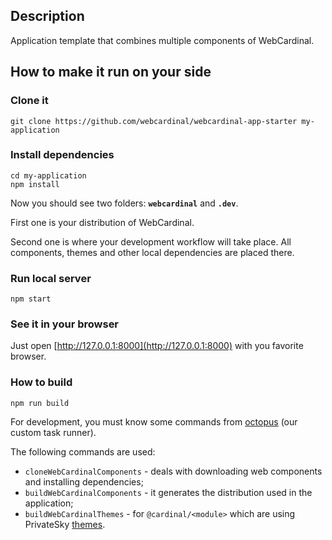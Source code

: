## Description

Application template that combines multiple components of WebCardinal.

## How to make it run on your side

### Clone it

```
git clone https://github.com/webcardinal/webcardinal-app-starter my-application
```

### Install dependencies

```
cd my-application
npm install
```

Now you should see two folders: __`webcardinal`__ and __`.dev`__.

First one is your distribution of WebCardinal.

Second one is where your development workflow will take place. All components, themes and other local dependencies are placed there.

### Run local server

```
npm start
```

### See it in your browser

Just open [http://127.0.0.1:8000](http://127.0.0.1:8000) with you favorite browser.

### How to build

```
npm run build
```

For development, you must know some commands from [octopus](https://github.com/PrivateSky/octopus) (our custom task runner).

The following commands are used:

- `cloneWebCardinalComponents` - deals with downloading web components and installing dependencies;
- `buildWebCardinalComponents` - it generates the distribution used in the application;
- `buildWebCardinalThemes` - for `@cardinal/<module>` which are using PrivateSky [themes](https://github.com/PrivateSky/?q=theme).
